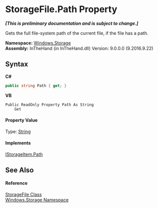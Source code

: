 # StorageFile.Path Property 
 _**\[This is preliminary documentation and is subject to change.\]**_

Gets the full file-system path of the current file, if the file has a path.

**Namespace:**&nbsp;<a href="N_Windows_Storage">Windows.Storage</a><br />**Assembly:**&nbsp;InTheHand (in InTheHand.dll) Version: 9.0.0.0 (9.2016.9.22)

## Syntax

**C#**<br />
``` C#
public string Path { get; }
```

**VB**<br />
``` VB
Public ReadOnly Property Path As String
	Get
```


#### Property Value
Type: <a href="http://msdn2.microsoft.com/en-us/library/s1wwdcbf" target="_blank">String</a>

#### Implements
<a href="P_Windows_Storage_IStorageItem_Path">IStorageItem.Path</a><br />

## See Also


#### Reference
<a href="T_Windows_Storage_StorageFile">StorageFile Class</a><br /><a href="N_Windows_Storage">Windows.Storage Namespace</a><br />